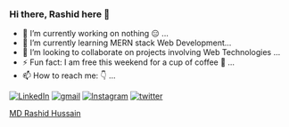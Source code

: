 ### Hi there, Rashid here 👋

- 🔭 I’m currently working on nothing 😑 ...
- 🌱 I’m currently learning MERN stack Web Development...
- 👯 I’m looking to collaborate on projects involving Web Technologies ...
- ⚡ Fun fact: I am free this weekend for a cup of coffee 🥰 ...
- 📫 How to reach me: 👇 ...


<p>
<a href="https://www.linkedin.com/in/md-rashid-hussain-3351371bb/"><img alt="LinkedIn" src="https://img.shields.io/twitter/follow/m3_rashid?label=MD%20Rashid%20Hussain&logo=linkedin&style=social"></a>
<a href="mailto:mdrashid.hussain.786.01@gmail.com"><img alt="gmail" src="https://img.shields.io/twitter/follow/m3_rashid?label=MD%20Rashid%20Hussain&logo=gmail&style=social"></a>
<a href="https://www.instagram.com/m3_rashid/"><img alt="Instagram" src="https://img.shields.io/twitter/follow/m3_rashid?label=%40m3_rashid&logo=instagram&style=social"></a>
<a href="https://twitter.com/m3_rashid"><img alt="twitter" src="https://img.shields.io/twitter/follow/m3_rashid?label=%40m3_rashid&style=social"></a>

<a href=""><img alt="" src="https://img.shields.io/badge/Gmail-D14836?style=for-the-badge&logo=gmail&logoColor=white">MD Rashid Hussain</a>
</p>

